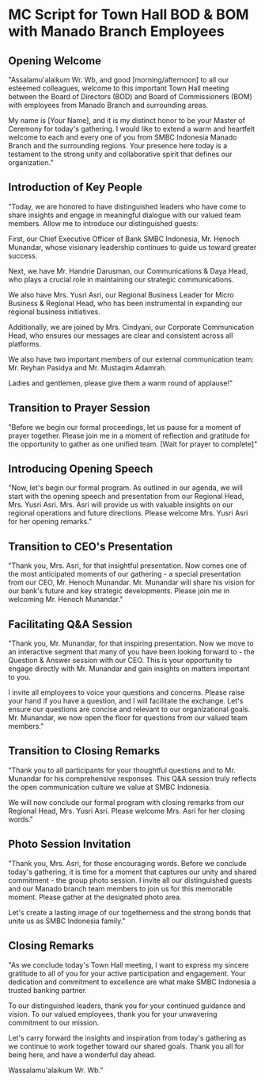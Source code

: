 # MC Script for Town Hall BOD & BOM with Manado Branch Employees

## Opening Welcome

"Assalamu'alaikum Wr. Wb, and good [morning/afternoon] to all our esteemed colleagues, welcome to this important Town Hall meeting between the Board of Directors (BOD) and Board of Commissioners (BOM) with employees from Manado Branch and surrounding areas.

My name is [Your Name], and it is my distinct honor to be your Master of Ceremony for today's gathering. I would like to extend a warm and heartfelt welcome to each and every one of you from SMBC Indonesia Manado Branch and the surrounding regions. Your presence here today is a testament to the strong unity and collaborative spirit that defines our organization."

## Introduction of Key People

"Today, we are honored to have distinguished leaders who have come to share insights and engage in meaningful dialogue with our valued team members. Allow me to introduce our distinguished guests:

First, our Chief Executive Officer of Bank SMBC Indonesia, Mr. Henoch Munandar, whose visionary leadership continues to guide us toward greater success.

Next, we have Mr. Handrie Darusman, our Communications & Daya Head, who plays a crucial role in maintaining our strategic communications.

We also have Mrs. Yusri Asri, our Regional Business Leader for Micro Business & Regional Head, who has been instrumental in expanding our regional business initiatives.

Additionally, we are joined by Mrs. Cindyani, our Corporate Communication Head, who ensures our messages are clear and consistent across all platforms.

We also have two important members of our external communication team: Mr. Reyhan Pasidya and Mr. Mustaqim Adamrah.

Ladies and gentlemen, please give them a warm round of applause!"

## Transition to Prayer Session

"Before we begin our formal proceedings, let us pause for a moment of prayer together. Please join me in a moment of reflection and gratitude for the opportunity to gather as one unified team. [Wait for prayer to complete]"

## Introducing Opening Speech

"Now, let's begin our formal program. As outlined in our agenda, we will start with the opening speech and presentation from our Regional Head, Mrs. Yusri Asri. Mrs. Asri will provide us with valuable insights on our regional operations and future directions. Please welcome Mrs. Yusri Asri for her opening remarks."

## Transition to CEO's Presentation

"Thank you, Mrs. Asri, for that insightful presentation. Now comes one of the most anticipated moments of our gathering - a special presentation from our CEO, Mr. Henoch Munandar. Mr. Munandar will share his vision for our bank's future and key strategic developments. Please join me in welcoming Mr. Henoch Munandar."

## Facilitating Q&A Session

"Thank you, Mr. Munandar, for that inspiring presentation. Now we move to an interactive segment that many of you have been looking forward to - the Question & Answer session with our CEO. This is your opportunity to engage directly with Mr. Munandar and gain insights on matters important to you.

I invite all employees to voice your questions and concerns. Please raise your hand if you have a question, and I will facilitate the exchange. Let's ensure our questions are concise and relevant to our organizational goals. Mr. Munandar, we now open the floor for questions from our valued team members."

## Transition to Closing Remarks

"Thank you to all participants for your thoughtful questions and to Mr. Munandar for his comprehensive responses. This Q&A session truly reflects the open communication culture we value at SMBC Indonesia.

We will now conclude our formal program with closing remarks from our Regional Head, Mrs. Yusri Asri. Please welcome Mrs. Asri for her closing words."

## Photo Session Invitation

"Thank you, Mrs. Asri, for those encouraging words. Before we conclude today's gathering, it is time for a moment that captures our unity and shared commitment - the group photo session. I invite all our distinguished guests and our Manado branch team members to join us for this memorable moment. Please gather at the designated photo area.

Let's create a lasting image of our togetherness and the strong bonds that unite us as SMBC Indonesia family."

## Closing Remarks

"As we conclude today's Town Hall meeting, I want to express my sincere gratitude to all of you for your active participation and engagement. Your dedication and commitment to excellence are what make SMBC Indonesia a trusted banking partner.

To our distinguished leaders, thank you for your continued guidance and vision. To our valued employees, thank you for your unwavering commitment to our mission.

Let's carry forward the insights and inspiration from today's gathering as we continue to work together toward our shared goals. Thank you all for being here, and have a wonderful day ahead.

Wassalamu'alaikum Wr. Wb."
